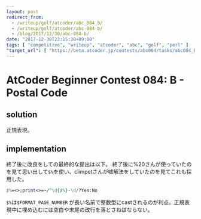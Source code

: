 ```yaml
---
layout: post
redirect_from:
  - /writeup/golf/atcoder/abc_084_b/
  - /writeup/golf/atcoder/abc-084-b/
  - /blog/2017/12/30/abc-084-b/
date: "2017-12-30T23:15:30+09:00"
tags: [ "competitive", "writeup", "atcoder", "abc", "golf", "perl" ]
"target_url": [ "https://beta.atcoder.jp/contests/abc084/tasks/abc084_b" ]
---
```


# AtCoder Beginner Contest 084: B - Postal Code

<!-- {% raw %} -->

## solution

正規表現。

## implementation

終了後に改良をしての最終的な提出は以下。
終了後に%20さんが使っていたのを見て思い出して`$%`を使い、climpetさんが嘘解法をしていたのを見てこれも採用した。

``` perl
$%=<>;print<>=~/^\d{$%}-\d/?Yes:No
```

`$%`は`$FORMAT_PAGE_NUMBER` が長い名前で整数型にcastされるのが利点。正規表現中に埋め込むには空白や末尾の改行を落とさねばならない。

<!-- {% endraw %} -->
